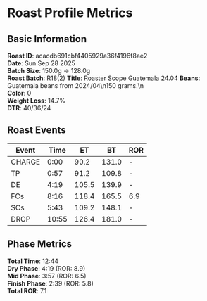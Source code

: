 # Roast Profile Metrics

## Basic Information
**Roast ID**: acacdb691cbf4405929a36f4196f8ae2  
**Date**: Sun Sep 28 2025  
**Batch Size**: 150.0g → 128.0g  
**Roast Batch**: R18(2)
**Title**: Roaster Scope Guatemala 24.04
**Beans**: Guatemala beans from 2024/04\n150 grams.\n  
**Color**: 0  
**Weight Loss**: 14.7%  
**DTR**: 40/36/24  

## Roast Events

| Event | Time | ET | BT | ROR |
|-------|------|----|----|-----|
| CHARGE | 0:00 | 90.2 | 131.0 | - |
| TP | 0:57 | 91.2 | 109.8 | - |
| DE | 4:19 | 105.5 | 139.9 | - |
| FCs | 8:16 | 118.4 | 165.5 | 6.9 |
| SCs | 5:43 | 109.2 | 148.1 | - |
| DROP | 10:55 | 126.4 | 181.0 | - |

## Phase Metrics
**Total Time**: 12:44  
**Dry Phase**: 4:19 (ROR: 8.9)  
**Mid Phase**: 3:57 (ROR: 6.5)  
**Finish Phase**: 2:39 (ROR: 5.8)  
**Total ROR**: 7.1  
